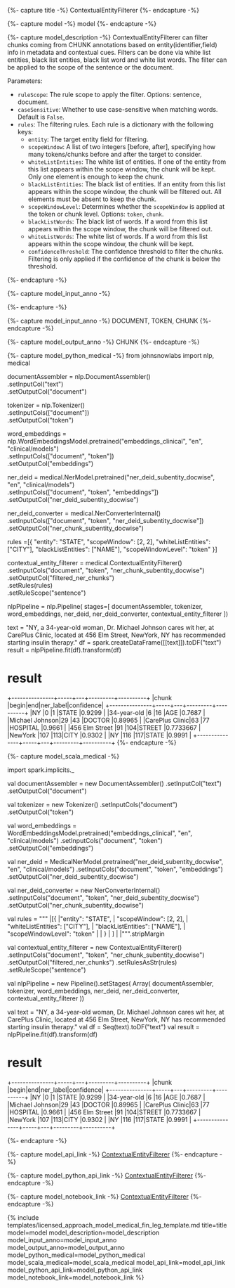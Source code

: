 {%- capture title -%}
ContextualEntityFilterer
{%- endcapture -%}

{%- capture model -%}
model
{%- endcapture -%}

{%- capture model_description -%}
ContextualEntityFilterer can filter chunks coming from CHUNK annotations based on entity(identifier,field) info in metadata and contextual cues.
Filters can be done via white list entities, black list entities, black list word and white list words.
The filter can be applied to the scope of the sentence or the document.

Parameters:

- `ruleScope`: The rule scope to apply the filter. Options: sentence, document.
- `caseSensitive`:  Whether to use case-sensitive when matching words. Default is `False`.
- `rules`: The filtering rules. Each rule is a dictionary with the following keys:
  - `entity`: The target entity field for filtering.
  - `scopeWindow`: A list of two integers [before, after], specifying how many tokens/chunks before and after the target to consider.
  - `whiteListEntities`: The white list of entities. If one of the entity from this list appears within the scope window, the chunk will be kept. Only one element is enough to keep the chunk.
  - `blackListEntities`: The black list of entities. If an entity from this list appears within the scope window, the chunk will be filtered out. All elements must be absent to keep the chunk.
  - `scopeWindowLevel`: Determines whether the `scopeWindow` is applied at the token or chunk level. Options: `token`, `chunk`.
  - `blackListWords`: The black list of words. If a word from this list appears within the scope window, the chunk will be filtered out.
  - `whiteListWords`: The white list of words. If a word from this list appears within the scope window, the chunk will be kept.
  - `confidenceThreshold`: The confidence threshold to filter the chunks. Filtering is only applied if the confidence of the chunk is below the threshold.
  
{%- endcapture -%}

{%- capture model_input_anno -%}


{%- endcapture -%}

{%- capture model_input_anno -%}
DOCUMENT, TOKEN, CHUNK
{%- endcapture -%}

{%- capture model_output_anno -%}
CHUNK
{%- endcapture -%}

{%- capture model_python_medical -%}
from johnsnowlabs import nlp, medical

documentAssembler = nlp.DocumentAssembler()\
    .setInputCol("text")\
    .setOutputCol("document")

tokenizer = nlp.Tokenizer()\
    .setInputCols(["document"])\
    .setOutputCol("token")

word_embeddings = nlp.WordEmbeddingsModel.pretrained("embeddings_clinical", "en", "clinical/models") \
    .setInputCols(["document", "token"])\
    .setOutputCol("embeddings")

ner_deid = medical.NerModel.pretrained("ner_deid_subentity_docwise", "en", "clinical/models")  \
    .setInputCols(["document", "token", "embeddings"]) \
    .setOutputCol("ner_deid_subentity_docwise")

ner_deid_converter = medical.NerConverterInternal()\
    .setInputCols(["document", "token", "ner_deid_subentity_docwise"])\
    .setOutputCol("ner_chunk_subentity_docwise")

rules =[{   "entity": "STATE",
            "scopeWindow": [2, 2],
            "whiteListEntities": ["CITY"],
            "blackListEntities": ["NAME"],
            "scopeWindowLevel": "token"
        }]

contextual_entity_filterer = medical.ContextualEntityFilterer() \
    .setInputCols("document", "token", "ner_chunk_subentity_docwise") \
    .setOutputCol("filtered_ner_chunks") \
    .setRules(rules)\
    .setRuleScope("sentence") 

nlpPipeline = nlp.Pipeline(
  stages=[
      documentAssembler,
      tokenizer,
      word_embeddings,
      ner_deid,
      ner_deid_converter,
      contextual_entity_filterer
])

text = "NY, a 34-year-old woman, Dr. Michael Johnson cares wit her, at CarePlus Clinic, located at 456 Elm Street, NewYork, NY has recommended starting insulin therapy."
df = spark.createDataFrame([[text]]).toDF("text")
result = nlpPipeline.fit(df).transform(df)


# result

+---------------+-----+---+---------+----------+
|chunk          |begin|end|ner_label|confidence|
+---------------+-----+---+---------+----------+
|NY             |0    |1  |STATE    |0.9299    |
|34-year-old    |6    |16 |AGE      |0.7687    |
|Michael Johnson|29   |43 |DOCTOR   |0.89965   |
|CarePlus Clinic|63   |77 |HOSPITAL |0.9661    |
|456 Elm Street |91   |104|STREET   |0.7733667 |
|NewYork        |107  |113|CITY     |0.9302    |
|NY             |116  |117|STATE    |0.9991    |
+---------------+-----+---+---------+----------+
{%- endcapture -%}


{%- capture model_scala_medical -%}

import spark.implicits._

val documentAssembler = new DocumentAssembler()
    .setInputCol("text")
    .setOutputCol("document")

val tokenizer = new Tokenizer()
    .setInputCols("document")
    .setOutputCol("token")

val word_embeddings = WordEmbeddingsModel.pretrained("embeddings_clinical", "en", "clinical/models")
    .setInputCols("document", "token")
    .setOutputCol("embeddings")

val ner_deid = MedicalNerModel.pretrained("ner_deid_subentity_docwise", "en", "clinical/models")
    .setInputCols("document", "token", "embeddings")
    .setOutputCol("ner_deid_subentity_docwise")

val ner_deid_converter = new NerConverterInternal()
    .setInputCols("document", "token", "ner_deid_subentity_docwise")
    .setOutputCol("ner_chunk_subentity_docwise")

val rules =
  """
    |[{
    |"entity": "STATE",
    |  "scopeWindow": [2, 2],
    |  "whiteListEntities": ["CITY"],
    |  "blackListEntities": ["NAME"],
    |  "scopeWindowLevel": "token"
    |
    | }
    | ]
    |
    |""".stripMargin

val contextual_entity_filterer = new ContextualEntityFilterer()
    .setInputCols("document", "token", "ner_chunk_subentity_docwise")
    .setOutputCol("filtered_ner_chunks")
    .setRulesAsStr(rules)
    .setRuleScope("sentence")

val nlpPipeline = new Pipeline().setStages(
  Array(
    documentAssembler,
    tokenizer,
    word_embeddings,
    ner_deid,
    ner_deid_converter,
    contextual_entity_filterer
  ))

val text = "NY, a 34-year-old woman, Dr. Michael Johnson cares wit her, at CarePlus Clinic, located at 456 Elm Street, NewYork, NY has recommended starting insulin therapy."
val df = Seq(text).toDF("text")
val result = nlpPipeline.fit(df).transform(df)


# result
+---------------+-----+---+---------+----------+
|chunk          |begin|end|ner_label|confidence|
+---------------+-----+---+---------+----------+
|NY             |0    |1  |STATE    |0.9299    |
|34-year-old    |6    |16 |AGE      |0.7687    |
|Michael Johnson|29   |43 |DOCTOR   |0.89965   |
|CarePlus Clinic|63   |77 |HOSPITAL |0.9661    |
|456 Elm Street |91   |104|STREET   |0.7733667 |
|NewYork        |107  |113|CITY     |0.9302    |
|NY             |116  |117|STATE    |0.9991    |
+---------------+-----+---+---------+----------+

{%- endcapture -%}

{%- capture model_api_link -%}
[ContextualEntityFilterer](https://nlp.johnsnowlabs.com/licensed/api/com/johnsnowlabs/nlp/annotators/context/ContextualEntityFilterer.html)
{%- endcapture -%}

{%- capture model_python_api_link -%}
[ContextualEntityFilterer](https://nlp.johnsnowlabs.com/licensed/api/python/reference/autosummary/sparknlp_jsl/annotator/context/contextual_entity_filterer/index.html)
{%- endcapture -%}

{%- capture model_notebook_link -%}
[ContextualEntityFilterer](https://github.com/JohnSnowLabs/spark-nlp-workshop/blob/master/Spark_NLP_Udemy_MOOC/Healthcare_NLP/ContextualEntityFilterer.ipynb)
{%- endcapture -%}

{% include templates/licensed_approach_model_medical_fin_leg_template.md
title=title
model=model
model_description=model_description
model_input_anno=model_input_anno
model_output_anno=model_output_anno
model_python_medical=model_python_medical
model_scala_medical=model_scala_medical
model_api_link=model_api_link
model_python_api_link=model_python_api_link
model_notebook_link=model_notebook_link
%}
